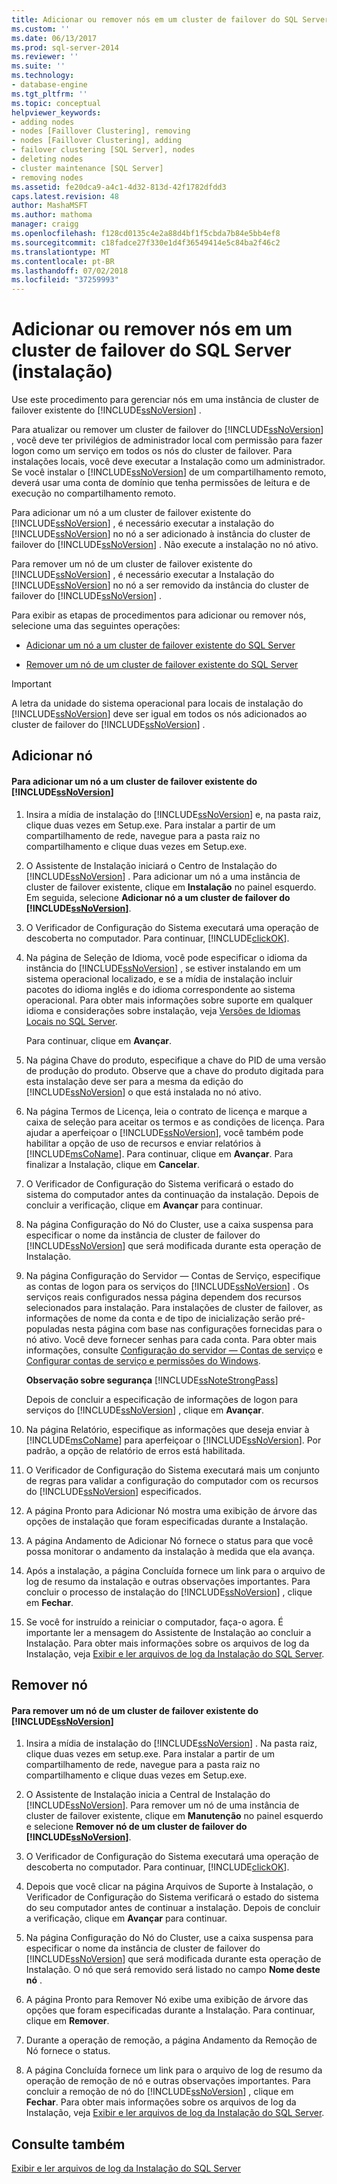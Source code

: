 ```yaml
---
title: Adicionar ou remover nós em um cluster de failover do SQL Server (instalação) | Microsoft Docs
ms.custom: ''
ms.date: 06/13/2017
ms.prod: sql-server-2014
ms.reviewer: ''
ms.suite: ''
ms.technology:
- database-engine
ms.tgt_pltfrm: ''
ms.topic: conceptual
helpviewer_keywords:
- adding nodes
- nodes [Faillover Clustering], removing
- nodes [Faillover Clustering], adding
- failover clustering [SQL Server], nodes
- deleting nodes
- cluster maintenance [SQL Server]
- removing nodes
ms.assetid: fe20dca9-a4c1-4d32-813d-42f1782dfdd3
caps.latest.revision: 48
author: MashaMSFT
ms.author: mathoma
manager: craigg
ms.openlocfilehash: f128cd0135c4e2a88d4bf1f5cbda7b84e5bb4ef8
ms.sourcegitcommit: c18fadce27f330e1d4f36549414e5c84ba2f46c2
ms.translationtype: MT
ms.contentlocale: pt-BR
ms.lasthandoff: 07/02/2018
ms.locfileid: "37259993"
---
```

# <a name="add-or-remove-nodes-in-a-sql-server-failover-cluster-setup"></a>Adicionar ou remover nós em um cluster de failover do SQL Server (instalação)
  Use este procedimento para gerenciar nós em uma instância de cluster de failover existente do [!INCLUDE[ssNoVersion](../../../includes/ssnoversion-md.md)] .  
  
 Para atualizar ou remover um cluster de failover do [!INCLUDE[ssNoVersion](../../../includes/ssnoversion-md.md)] , você deve ter privilégios de administrador local com permissão para fazer logon como um serviço em todos os nós do cluster de failover. Para instalações locais, você deve executar a Instalação como um administrador. Se você instalar o [!INCLUDE[ssNoVersion](../../../includes/ssnoversion-md.md)] de um compartilhamento remoto, deverá usar uma conta de domínio que tenha permissões de leitura e de execução no compartilhamento remoto.  
  
 Para adicionar um nó a um cluster de failover existente do [!INCLUDE[ssNoVersion](../../../includes/ssnoversion-md.md)] , é necessário executar a instalação do [!INCLUDE[ssNoVersion](../../../includes/ssnoversion-md.md)] no nó a ser adicionado à instância do cluster de failover do [!INCLUDE[ssNoVersion](../../../includes/ssnoversion-md.md)] . Não execute a instalação no nó ativo.  
  
 Para remover um nó de um cluster de failover existente do [!INCLUDE[ssNoVersion](../../../includes/ssnoversion-md.md)] , é necessário executar a Instalação do [!INCLUDE[ssNoVersion](../../../includes/ssnoversion-md.md)] no nó a ser removido da instância do cluster de failover do [!INCLUDE[ssNoVersion](../../../includes/ssnoversion-md.md)] .  
  
 Para exibir as etapas de procedimentos para adicionar ou remover nós, selecione uma das seguintes operações:  
  
-   [Adicionar um nó a um cluster de failover existente do SQL Server](#Add)  
  
-   [Remover um nó de um cluster de failover existente do SQL Server](#Remove)  
  
> [!IMPORTANT]  
>  A letra da unidade do sistema operacional para locais de instalação do [!INCLUDE[ssNoVersion](../../../includes/ssnoversion-md.md)] deve ser igual em todos os nós adicionados ao cluster de failover do [!INCLUDE[ssNoVersion](../../../includes/ssnoversion-md.md)] .  
  
##  <a name="Add"></a> Adicionar nó  
  
#### <a name="to-add-a-node-to-an-existing-includessnoversionincludesssnoversion-mdmd-failover-cluster"></a>Para adicionar um nó a um cluster de failover existente do [!INCLUDE[ssNoVersion](../../../includes/ssnoversion-md.md)]  
  
1.  Insira a mídia de instalação do [!INCLUDE[ssNoVersion](../../../includes/ssnoversion-md.md)] e, na pasta raiz, clique duas vezes em Setup.exe. Para instalar a partir de um compartilhamento de rede, navegue para a pasta raiz no compartilhamento e clique duas vezes em Setup.exe.  
  
2.  O Assistente de Instalação iniciará o Centro de Instalação do [!INCLUDE[ssNoVersion](../../../includes/ssnoversion-md.md)] . Para adicionar um nó a uma instância de cluster de failover existente, clique em **Instalação** no painel esquerdo. Em seguida, selecione **Adicionar nó a um cluster de failover do [!INCLUDE[ssNoVersion](../../../includes/ssnoversion-md.md)]**.  
  
3.  O Verificador de Configuração do Sistema executará uma operação de descoberta no computador. Para continuar, [!INCLUDE[clickOK](../../../includes/clickok-md.md)].  
  
4.  Na página de Seleção de Idioma, você pode especificar o idioma da instância do [!INCLUDE[ssNoVersion](../../../includes/ssnoversion-md.md)] , se estiver instalando em um sistema operacional localizado, e se a mídia de instalação incluir pacotes do idioma inglês e do idioma correspondente ao sistema operacional. Para obter mais informações sobre suporte em qualquer idioma e considerações sobre instalação, veja [Versões de Idiomas Locais no SQL Server](../../install/local-language-versions-in-sql-server.md).  
  
     Para continuar, clique em **Avançar**.  
  
5.  Na página Chave do produto, especifique a chave do PID de uma versão de produção do produto. Observe que a chave do produto digitada para esta instalação deve ser para a mesma da edição do [!INCLUDE[ssNoVersion](../../../includes/ssnoversion-md.md)] o que está instalada no nó ativo.  
  
6.  Na página Termos de Licença, leia o contrato de licença e marque a caixa de seleção para aceitar os termos e as condições de licença. Para ajudar a aperfeiçoar o [!INCLUDE[ssNoVersion](../../../includes/ssnoversion-md.md)], você também pode habilitar a opção de uso de recursos e enviar relatórios à [!INCLUDE[msCoName](../../../includes/msconame-md.md)]. Para continuar, clique em **Avançar**. Para finalizar a Instalação, clique em **Cancelar**.  
  
7.  O Verificador de Configuração do Sistema verificará o estado do sistema do computador antes da continuação da instalação. Depois de concluir a verificação, clique em **Avançar** para continuar.  
  
8.  Na página Configuração do Nó do Cluster, use a caixa suspensa para especificar o nome da instância de cluster de failover do [!INCLUDE[ssNoVersion](../../../includes/ssnoversion-md.md)] que será modificada durante esta operação de Instalação.  
  
9. Na página Configuração do Servidor — Contas de Serviço, especifique as contas de logon para os serviços do [!INCLUDE[ssNoVersion](../../../includes/ssnoversion-md.md)] . Os serviços reais configurados nessa página dependem dos recursos selecionados para instalação. Para instalações de cluster de failover, as informações de nome da conta e de tipo de inicialização serão pré-populadas nesta página com base nas configurações fornecidas para o nó ativo. Você deve fornecer senhas para cada conta. Para obter mais informações, consulte [Configuração do servidor — Contas de serviço](../../install/server-configuration-service-accounts.md) e [Configurar contas de serviço e permissões do Windows](../../../database-engine/configure-windows/configure-windows-service-accounts-and-permissions.md).  
  
     **Observação sobre segurança** [!INCLUDE[ssNoteStrongPass](../../../includes/ssnotestrongpass-md.md)]  
  
     Depois de concluir a especificação de informações de logon para serviços do [!INCLUDE[ssNoVersion](../../../includes/ssnoversion-md.md)] , clique em **Avançar**.  
  
10. Na página Relatório, especifique as informações que deseja enviar à [!INCLUDE[msCoName](../../../includes/msconame-md.md)] para aperfeiçoar o [!INCLUDE[ssNoVersion](../../../includes/ssnoversion-md.md)]. Por padrão, a opção de relatório de erros está habilitada.  
  
11. O Verificador de Configuração do Sistema executará mais um conjunto de regras para validar a configuração do computador com os recursos do [!INCLUDE[ssNoVersion](../../../includes/ssnoversion-md.md)] especificados.  
  
12. A página Pronto para Adicionar Nó mostra uma exibição de árvore das opções de instalação que foram especificadas durante a Instalação.  
  
13. A página Andamento de Adicionar Nó fornece o status para que você possa monitorar o andamento da instalação à medida que ela avança.  
  
14. Após a instalação, a página Concluída fornece um link para o arquivo de log de resumo da instalação e outras observações importantes. Para concluir o processo de instalação do [!INCLUDE[ssNoVersion](../../../includes/ssnoversion-md.md)] , clique em **Fechar**.  
  
15. Se você for instruído a reiniciar o computador, faça-o agora. É importante ler a mensagem do Assistente de Instalação ao concluir a Instalação. Para obter mais informações sobre os arquivos de log da Instalação, veja [Exibir e ler arquivos de log da Instalação do SQL Server](../../../database-engine/install-windows/view-and-read-sql-server-setup-log-files.md).  
  
##  <a name="Remove"></a> Remover nó  
  
#### <a name="to-remove-a-node-from-an-existing-includessnoversionincludesssnoversion-mdmd-failover-cluster"></a>Para remover um nó de um cluster de failover existente do [!INCLUDE[ssNoVersion](../../../includes/ssnoversion-md.md)]  
  
1.  Insira a mídia de instalação do [!INCLUDE[ssNoVersion](../../../includes/ssnoversion-md.md)] . Na pasta raiz, clique duas vezes em setup.exe. Para instalar a partir de um compartilhamento de rede, navegue para a pasta raiz no compartilhamento e clique duas vezes em Setup.exe.  
  
2.  O Assistente de Instalação inicia a Central de Instalação do [!INCLUDE[ssNoVersion](../../../includes/ssnoversion-md.md)]. Para remover um nó de uma instância de cluster de failover existente, clique em **Manutenção** no painel esquerdo e selecione **Remover nó de um cluster de failover do [!INCLUDE[ssNoVersion](../../../includes/ssnoversion-md.md)]**.  
  
3.  O Verificador de Configuração do Sistema executará uma operação de descoberta no computador. Para continuar, [!INCLUDE[clickOK](../../../includes/clickok-md.md)].  
  
4.  Depois que você clicar na página Arquivos de Suporte à Instalação, o Verificador de Configuração do Sistema verificará o estado do sistema do seu computador antes de continuar a instalação. Depois de concluir a verificação, clique em **Avançar** para continuar.  
  
5.  Na página Configuração do Nó do Cluster, use a caixa suspensa para especificar o nome da instância de cluster de failover do [!INCLUDE[ssNoVersion](../../../includes/ssnoversion-md.md)] que será modificada durante esta operação de Instalação. O nó que será removido será listado no campo **Nome deste nó** .  
  
6.  A página Pronto para Remover Nó exibe uma exibição de árvore das opções que foram especificadas durante a Instalação. Para continuar, clique em **Remover**.  
  
7.  Durante a operação de remoção, a página Andamento da Remoção de Nó fornece o status.  
  
8.  A página Concluída fornece um link para o arquivo de log de resumo da operação de remoção de nó e outras observações importantes. Para concluir a remoção de nó do [!INCLUDE[ssNoVersion](../../../includes/ssnoversion-md.md)] , clique em **Fechar**. Para obter mais informações sobre os arquivos de log da Instalação, veja [Exibir e ler arquivos de log da Instalação do SQL Server](../../../database-engine/install-windows/view-and-read-sql-server-setup-log-files.md).  
  
## <a name="see-also"></a>Consulte também  
 [Exibir e ler arquivos de log da Instalação do SQL Server](../../../database-engine/install-windows/view-and-read-sql-server-setup-log-files.md)  
  
  

